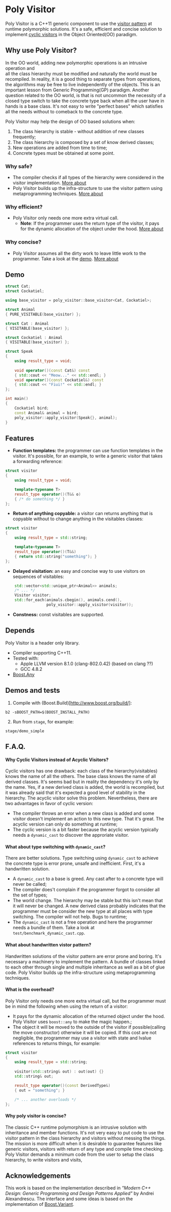 # Poly Visitor

Poly Visitor is a C++11 generic component to use the [visitor pattern](https://en.wikipedia.org/wiki/Visitor_pattern) at
runtime polymorphic solutions. It's a safe, efficient and concise
solution to implement [cyclic visitors](#why-cyclic-visitors-instead-of-acyclic-visitors) in the Object Oriented(OO)
paradigm. 

## Why use Poly Visitor?
In the OO world, adding new polymorphic operations is an intrusive operation and  
all the class hierarchy must be modified and naturally the world must be recompiled. 
In reality, it is a good thing to separate types from operations, the algorithms 
may be free to live independently of the objects. This is an important lesson from Generic Programming(GP) paradigm.
Another question related to the OO world, is that is not uncommon the necessity of a closed type switch to take the concrete type back when all the user have in hands is a base class. It's not easy to write "perfect bases" which
satisfies all the needs without to comeback to the concrete type.

Poly Visitor may help the design of OO based solutions when:
1. The class hierarchy is stable - without addition of new classes frequently;
1. The class hierarchy is composed by a set of know derived classes;
1. New operations are added from time to time;
1. Concrete types must be obtained at some point.

### Why safe?
- The compiler checks if all types of the hierarchy were considered in the visitor implementation. [More about](#what-about-type-switching-with-dynamic_cast)
- Poly Visitor builds up the infra-structure to use the visitor pattern using metaprogramming techniques. [More about](#what-about-handwritten-vistor-pattern)

### Why efficient?
- Poly Visitor only needs one more extra virtual call.
  - **Note**: If the programmer uses the return type of the visitor, it pays for the dynamic allocation of the object under the hood. [More about](#what-is-the-overhead)
  
### Why concise?
- Poly Visitor assumes all the dirty work to leave little work to the programmer. Take a look at the [demo](#demo). [More about](#tell-me-more-why-poly-visitor-is-concise)

## Demo

```c++
struct Cat;
struct Cockatiel;

using base_visitor = poly_visitor::base_visitor<Cat, Cockatiel>;

struct Animal
{ PURE_VISITABLE(base_visitor) };

struct Cat : Animal
{ VISITABLE(base_visitor) };

struct Cockatiel : Animal
{ VISITABLE(base_visitor) };

struct Speak
{
    using result_type = void;
    
    void operator()(const Cat&) const 
    { std::cout << "Meow..." << std::endl; }    
    void operator()(const Cockatiel&) const
    { std::cout << "Fiui!" << std::endl; }
};

int main()
{
    Cockatiel bird;
    const Animal& animal = bird;
    poly_visitor::apply_visitor(Speak{}, animal);
}
```

## Features
* **Function templates:** the programmer can use function templates in the visitor. It's possible, for an example, to write a generic visitor that takes a forwarding reference:
```c++
struct visitor
{
    using result_type = void;

    template<typename T>
    result_type operator()(T&& o)
    { /* do something */ }
};
```
* **Return of anything copyable:** a visitor can returns anything that is copyable without to change anything in the visitables classes:
```c++
struct visitor
{
    using result_type = std::string;

    template<typename T>
    result_type operator()(T&&)
    { return std::string("something"); }
};
```
* **Delayed visitation:** an easy and concise way to use visitors on sequences of visitables:
```c++
    std::vector<std::unique_ptr<Animal>> animals;
    /* ... */
    Visitor visitor;
    std::for_each(animals.cbegin(), animals.cend(),
                  poly_visitor::apply_visitor(visitor));
```    
* **Constness:** const visitables are supported.

## Depends
Poly Visitor is a header only library.
* Compiler supporting C++11.
* Tested with:
  * Apple LLVM version 8.1.0 (clang-802.0.42) (based on clang ??)
  * GCC 4.8.2
* [Boost.Any](http://www.boost.org/doc/libs/1_64_0/doc/html/any.html)

## Demos and tests
1. Compile with (Boost.Build)[http://www.boost.org/build/]:
```
b2 -sBOOST_PATH=$(BOOST_INSTALL_PATH)
```
2. Run from `stage`, for example:
```
stage/demo_simple
```

## F.A.Q.

#### Why Cyclic Visitors instead of Acyclic Visitors?
Cyclic visitors has one drawback: each class of the hierarchy(visitables) knows the name of all the others. The base class knows the name of all derived classes. It's seems bad but in reality the dependency it's only by the name. Yes, if a new derived class is added, the world is recompiled, but it was already said that it's expected a good level of stability in the hierarchy. The acyclic visitor solve this problem. Nevertheless, there are two advantages in favor of cyclic version:
* The compiler throws an error when a new class is added and some visitor doesn't implement an action to this new type. That it's great. The acyclic version can only do something at runtime;
* The cyclic version is a bit faster because the acyclic version typically needs a `dynamic_cast` to discover the approriate visitor.

#### What about type switching with `dynamic_cast`?
There are better solutions. Type switching using `dynamic_cast` to achieve the concrete type is error prone, unsafe and inefficient. First, it's a handwritten solution.
- A `dynamic_cast` to a base is greed. Any cast after to a concrete type will never be called;
- The compiler does't complain if the programmer forgot to consider all the set of types;
- The world change. The hierarchy may be stable but this isn't mean that it will never be changed. A new derived class probably indicates that the programmer must be consider the new type at all places with type switching. The compiler will not help. Bugs to runtime;
- The `dynamic_cast` is not a free operation and here the programmer needs a bundle of them. Take a look at `test/benchmark_dynamic_cast.cpp`.

#### What about handwritten vistor pattern?
Handwritten solutions of the visitor pattern are error prone and boring. It's necessary a machinery to implement the pattern. A bundle of classes linked to each other through single and multiple inheritance as well as a bit of glue code. Poly Visitor builds up the infra-structure using metaprogramming techniques.

#### What is the overhead?
Poly Visitor only needs one more extra virtual call, but the programmer must be in mind the following when using the return of a visitor:
  * It pays for the dynamic allocation of the returned object under the hood. Poly Visitor uses `boost::any` to make the magic happen.;
  * The object it will be moved to the outside of the visitor if possible(calling the move constructor) otherwise it will be copied.
If this cost are not negligible, the programmer may use a visitor with state and lvalue references to returns things, for example:
```c++
struct visitor
{
    using result_type = std::string;
    
    visitor(std::string& out) : out(out) {}
    std::string& out;

    result_type operator()(const DerivedType&)
    { out = "something"; }

    /* ... another overloads */
};
```

#### Why poly visitor is concise?
The classic C++ runtime polymorphism is an intrusive solution with inheritance and member functions. It's not very easy to put code to use the visitor pattern in the class hierarchy and visitors without messing the things. The mission is more difficult when it is desirable to guarantee features like generic visitors, visitors with return of any type and compile time checking. Poly Visitor demands a minimum code from the user to setup the class hierarchy, to write visitors and visits,


## Acknowledgements
This work is based on the implementation described in *"Modern C++ Design: Generic Programming and Design Patterns Applied"* by Andrei Alexandrescu. The interface and some ideas is based on the implementation of [Boost.Variant](http://www.boost.org/doc/libs/1_64_0/doc/html/variant.html).
